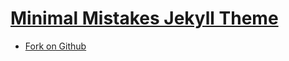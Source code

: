# [Minimal Mistakes Jekyll Theme](https://mmistakes.github.io/minimal-mistakes/)
  * [Fork on Github](https://github.com/mmistakes/minimal-mistakes)